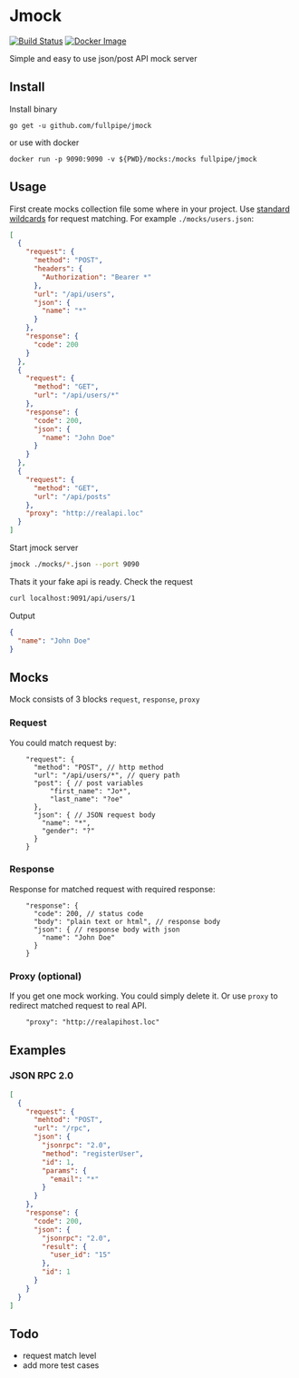 # Jmock

[![Build Status](https://travis-ci.com/fullpipe/jmock.svg?branch=master)](https://travis-ci.com/fullpipe/jmock)
[![Docker Image](https://img.shields.io/microbadger/image-size/fullpipe%2Fjmock.svg)](https://cloud.docker.com/repository/docker/fullpipe/jmock)

Simple and easy to use json/post API mock server

## Install

Install binary

```
go get -u github.com/fullpipe/jmock
```

or use with docker

```
docker run -p 9090:9090 -v ${PWD}/mocks:/mocks fullpipe/jmock
```

## Usage

First create mocks collection file some where in your project. Use [standard
wildcards](http://tldp.org/LDP/GNU-Linux-Tools-Summary/html/x11655.htm) for
request matching. For example `./mocks/users.json`:

```json
[
  {
    "request": {
      "method": "POST",
      "headers": {
        "Authorization": "Bearer *"
      },
      "url": "/api/users",
      "json": {
        "name": "*"
      }
    },
    "response": {
      "code": 200
    }
  },
  {
    "request": {
      "method": "GET",
      "url": "/api/users/*"
    },
    "response": {
      "code": 200,
      "json": {
        "name": "John Doe"
      }
    }
  },
  {
    "request": {
      "method": "GET",
      "url": "/api/posts"
    },
    "proxy": "http://realapi.loc"
  }
]
```

Start jmock server

```bash
jmock ./mocks/*.json --port 9090
```

Thats it your fake api is ready. Check the request

```bash
curl localhost:9091/api/users/1
```

Output
```json
{
  "name": "John Doe"
}
```

## Mocks

Mock consists of 3 blocks `request`, `response`, `proxy`

### Request

You could match request by:

```
    "request": {
      "method": "POST", // http method
      "url": "/api/users/*", // query path
      "post": { // post variables
          "first_name": "Jo*",
          "last_name": "?oe"
      },
      "json": { // JSON request body
        "name": "*",
        "gender": "?"
      }
    }
```

### Response

Response for matched request with required response:
```
    "response": {
      "code": 200, // status code
      "body": "plain text or html", // response body
      "json": { // response body with json
        "name": "John Doe"
      }
    }
 ```

### Proxy (optional)

If you get one mock working. You could simply delete it. Or use `proxy` to
redirect matched request to real API.

```
    "proxy": "http://realapihost.loc"
```

## Examples

### JSON RPC 2.0
```json
[
  {
    "request": {
      "mehtod": "POST",
      "url": "/rpc",
      "json": {
        "jsonrpc": "2.0",
        "method": "registerUser",
        "id": 1,
        "params": {
          "email": "*"
        }
      }
    },
    "response": {
      "code": 200,
      "json": {
        "jsonrpc": "2.0",
        "result": {
          "user_id": "15"
        },
        "id": 1
      }
    }
  }
]
```

## Todo

- request match level
- add more test cases
